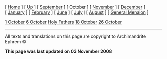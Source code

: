 \[ [Home](index.md) \] \[ [Up](menaion.md) \] \[ [September](sep-int.md) \] \[ October \] \[ [November](nov-int.md) \] \[ [December](dec-int.md) \] \[ [January](jan-int.md) \] \[ [February](february.md) \] \[ [June](Menaion-June.md) \] \[ [July](july1.md) \] \[ [August](aug.md) \] \[ [General Menaion](general.md) \]

[1 October](1october.md)
[6 October](6october.md)
[Holy Fathers](octpate.md)
[18 October](18october.md)
[26 October](26oct.md)

------------------------------------------------------------------------

All texts and translations on this page are copyright to
Archimandrite Ephrem ©

**This page was last updated on 03 November 2008**

